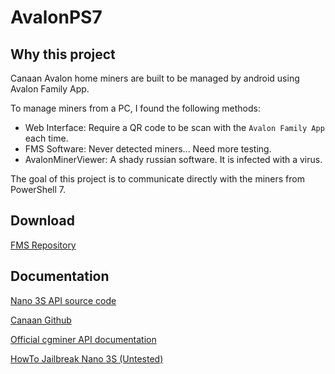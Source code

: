 # AvalonPS7


## Why this project

Canaan Avalon home miners are built to be managed by android using Avalon Family App.

To manage miners from a PC, I found the following methods:

* Web Interface: Require a QR code to be scan with the `Avalon Family App` each time.
* FMS Software: Never detected miners... Need more testing.
* AvalonMinerViewer: A shady russian software. It is infected with a virus.

The goal of this project is to communicate directly with the miners from PowerShell 7.

## Download

[FMS Repository](https://download.canaan-creative.com/fms/)

## Documentation

[Nano 3S API source code](https://github.com/Canaan-Creative/Avalon_Nano3s/blob/master/cg_miner/api/api.c)

[Canaan Github](https://github.com/orgs/Canaan-Creative/repositories?type=all)

[Official cgminer API documentation](https://github.com/ckolivas/cgminer/blob/master/API-README)

[HowTo Jailbreak Nano 3S (Untested)](https://orca.pet/nanojb/)
